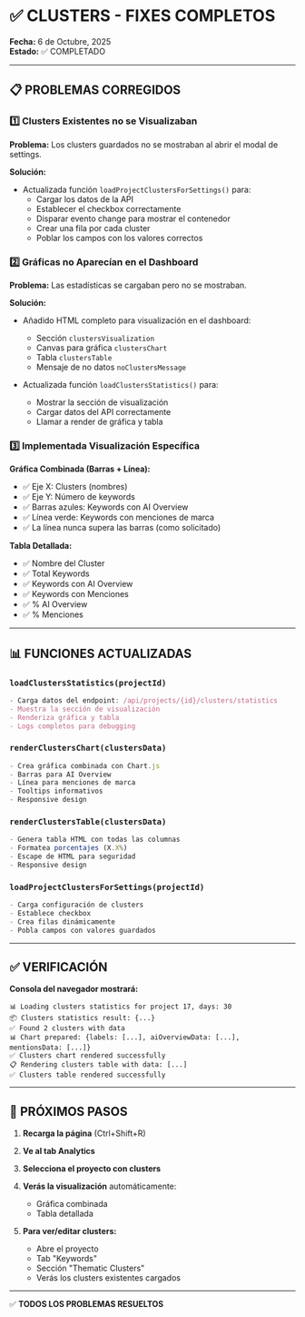 # ✅ CLUSTERS - FIXES COMPLETOS

**Fecha:** 6 de Octubre, 2025  
**Estado:** ✅ COMPLETADO

---

## 📋 PROBLEMAS CORREGIDOS

### 1️⃣ Clusters Existentes no se Visualizaban

**Problema:** Los clusters guardados no se mostraban al abrir el modal de settings.

**Solución:**
- Actualizada función `loadProjectClustersForSettings()` para:
  - Cargar los datos de la API
  - Establecer el checkbox correctamente
  - Disparar evento change para mostrar el contenedor
  - Crear una fila por cada cluster
  - Poblar los campos con los valores correctos

### 2️⃣ Gráficas no Aparecían en el Dashboard

**Problema:** Las estadísticas se cargaban pero no se mostraban.

**Solución:**
- Añadido HTML completo para visualización en el dashboard:
  - Sección `clustersVisualization`
  - Canvas para gráfica `clustersChart`
  - Tabla `clustersTable`
  - Mensaje de no datos `noClustersMessage`

- Actualizada función `loadClustersStatistics()` para:
  - Mostrar la sección de visualización
  - Cargar datos del API correctamente
  - Llamar a render de gráfica y tabla

### 3️⃣ Implementada Visualización Específica

**Gráfica Combinada (Barras + Línea):**
- ✅ Eje X: Clusters (nombres)
- ✅ Eje Y: Número de keywords
- ✅ Barras azules: Keywords con AI Overview
- ✅ Línea verde: Keywords con menciones de marca
- ✅ La línea nunca supera las barras (como solicitado)

**Tabla Detallada:**
- ✅ Nombre del Cluster
- ✅ Total Keywords
- ✅ Keywords con AI Overview
- ✅ Keywords con Menciones
- ✅ % AI Overview
- ✅ % Menciones

---

## 📊 FUNCIONES ACTUALIZADAS

### `loadClustersStatistics(projectId)`
```javascript
- Carga datos del endpoint: /api/projects/{id}/clusters/statistics
- Muestra la sección de visualización
- Renderiza gráfica y tabla
- Logs completos para debugging
```

### `renderClustersChart(clustersData)`
```javascript
- Crea gráfica combinada con Chart.js
- Barras para AI Overview
- Línea para menciones de marca
- Tooltips informativos
- Responsive design
```

### `renderClustersTable(clustersData)`
```javascript
- Genera tabla HTML con todas las columnas
- Formatea porcentajes (X.X%)
- Escape de HTML para seguridad
- Responsive design
```

### `loadProjectClustersForSettings(projectId)`
```javascript
- Carga configuración de clusters
- Establece checkbox
- Crea filas dinámicamente
- Pobla campos con valores guardados
```

---

## ✅ VERIFICACIÓN

**Consola del navegador mostrará:**
```
📊 Loading clusters statistics for project 17, days: 30
📦 Clusters statistics result: {...}
✅ Found 2 clusters with data
📊 Chart prepared: {labels: [...], aiOverviewData: [...], mentionsData: [...]}
✅ Clusters chart rendered successfully
📋 Rendering clusters table with data: [...]
✅ Clusters table rendered successfully
```

---

## 🎯 PRÓXIMOS PASOS

1. **Recarga la página** (Ctrl+Shift+R)
2. **Ve al tab Analytics**
3. **Selecciona el proyecto con clusters**
4. **Verás la visualización** automáticamente:
   - Gráfica combinada
   - Tabla detallada

5. **Para ver/editar clusters:**
   - Abre el proyecto
   - Tab "Keywords"
   - Sección "Thematic Clusters"
   - Verás los clusters existentes cargados

---

✅ **TODOS LOS PROBLEMAS RESUELTOS**
